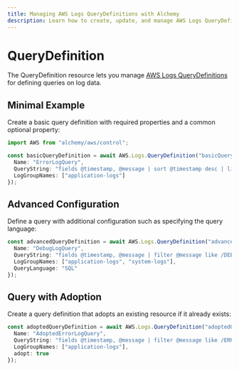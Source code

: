 ```yaml
---
title: Managing AWS Logs QueryDefinitions with Alchemy
description: Learn how to create, update, and manage AWS Logs QueryDefinitions using Alchemy Cloud Control.
---
```


# QueryDefinition

The QueryDefinition resource lets you manage [AWS Logs QueryDefinitions](https://docs.aws.amazon.com/logs/latest/userguide/) for defining queries on log data. 

## Minimal Example

Create a basic query definition with required properties and a common optional property:

```ts
import AWS from "alchemy/aws/control";

const basicQueryDefinition = await AWS.Logs.QueryDefinition("basicQuery", {
  Name: "ErrorLogQuery",
  QueryString: "fields @timestamp, @message | sort @timestamp desc | limit 20",
  LogGroupNames: ["application-logs"]
});
```

## Advanced Configuration

Define a query with additional configuration such as specifying the query language:

```ts
const advancedQueryDefinition = await AWS.Logs.QueryDefinition("advancedQuery", {
  Name: "DebugLogQuery",
  QueryString: "fields @timestamp, @message | filter @message like /DEBUG/ | sort @timestamp desc | limit 20",
  LogGroupNames: ["application-logs", "system-logs"],
  QueryLanguage: "SQL"
});
```

## Query with Adoption

Create a query definition that adopts an existing resource if it already exists:

```ts
const adoptedQueryDefinition = await AWS.Logs.QueryDefinition("adoptedQuery", {
  Name: "AdoptedErrorLogQuery",
  QueryString: "fields @timestamp, @message | filter @message like /ERROR/",
  LogGroupNames: ["application-logs"],
  adopt: true
});
```